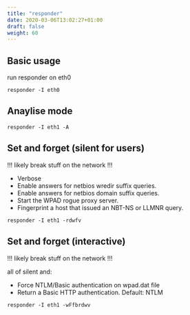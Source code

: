 ```yaml
---
title: "responder"
date: 2020-03-06T13:02:27+01:00
draft: false
weight: 60
---
```


## Basic usage

run responder on eth0

`responder -I eth0`

## Anaylise mode

`responder -I eth1 -A`

## Set and forget (silent for users)

!!! likely break stuff on the network !!!

- Verbose
- Enable answers for netbios wredir suffix queries.
- Enable answers for netbios domain suffix queries.
- Start the WPAD rogue proxy server.
- Fingerprint a host that issued an NBT-NS or LLMNR query.

`responder -I eth1 -rdwfv`

## Set and forget (interactive)

!!! likely break stuff on the network !!!

all of silent and:

- Force NTLM/Basic authentication on wpad.dat file
- Return a Basic HTTP authentication. Default: NTLM

`responder -I eth1 -wFfbrdwv`